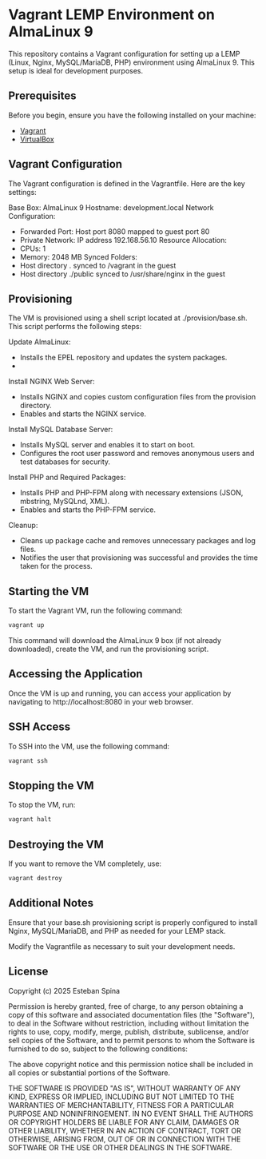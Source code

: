 # Vagrant LEMP Environment on AlmaLinux 9

This repository contains a Vagrant configuration for setting up a LEMP (Linux, Nginx, MySQL/MariaDB, PHP) environment using AlmaLinux 9. This setup is ideal for development purposes.

## Prerequisites

Before you begin, ensure you have the following installed on your machine:

- [Vagrant](https://www.vagrantup.com/downloads)
- [VirtualBox](https://www.virtualbox.org/wiki/Downloads)

## Vagrant Configuration

The Vagrant configuration is defined in the Vagrantfile. Here are the key settings:

Base Box: AlmaLinux 9
Hostname: development.local
Network Configuration:
- Forwarded Port: Host port 8080 mapped to guest port 80
- Private Network: IP address 192.168.56.10
Resource Allocation:
- CPUs: 1
- Memory: 2048 MB
Synced Folders:
- Host directory . synced to /vagrant in the guest
- Host directory ./public synced to /usr/share/nginx in the guest

## Provisioning

The VM is provisioned using a shell script located at ./provision/base.sh. This script performs the following steps:

Update AlmaLinux:

- Installs the EPEL repository and updates the system packages.
- 
Install NGINX Web Server:

- Installs NGINX and copies custom configuration files from the provision directory.
- Enables and starts the NGINX service.

Install MySQL Database Server:

- Installs MySQL server and enables it to start on boot.
- Configures the root user password and removes anonymous users and test databases for security.

Install PHP and Required Packages:

- Installs PHP and PHP-FPM along with necessary extensions (JSON, mbstring, MySQLnd, XML).
- Enables and starts the PHP-FPM service.

Cleanup:

- Cleans up package cache and removes unnecessary packages and log files.
- Notifies the user that provisioning was successful and provides the time taken for the process.

## Starting the VM

To start the Vagrant VM, run the following command:

```bash
vagrant up
```

This command will download the AlmaLinux 9 box (if not already downloaded), create the VM, and run the provisioning script.

## Accessing the Application

Once the VM is up and running, you can access your application by navigating to http://localhost:8080 in your web browser.

## SSH Access

To SSH into the VM, use the following command:

```bash
vagrant ssh
```

## Stopping the VM

To stop the VM, run:

```bash
vagrant halt
```

## Destroying the VM

If you want to remove the VM completely, use:

```bash
vagrant destroy
```

## Additional Notes

Ensure that your base.sh provisioning script is properly configured to install Nginx, MySQL/MariaDB, and PHP as needed for your LEMP stack.

Modify the Vagrantfile as necessary to suit your development needs.

## License

Copyright (c) 2025 Esteban Spina

Permission is hereby granted, free of charge, to any person obtaining a copy of this software and associated documentation files (the "Software"), to deal in the Software without restriction, including without limitation the rights to use, copy, modify, merge, publish, distribute, sublicense, and/or sell copies of the Software, and to permit persons to whom the Software is furnished to do so, subject to the following conditions:

The above copyright notice and this permission notice shall be included in all copies or substantial portions of the Software.

THE SOFTWARE IS PROVIDED "AS IS", WITHOUT WARRANTY OF ANY KIND, EXPRESS OR IMPLIED, INCLUDING BUT NOT LIMITED TO THE WARRANTIES OF MERCHANTABILITY, FITNESS FOR A PARTICULAR PURPOSE AND NONINFRINGEMENT. IN NO EVENT SHALL THE AUTHORS OR COPYRIGHT HOLDERS BE LIABLE FOR ANY CLAIM, DAMAGES OR OTHER LIABILITY, WHETHER IN AN ACTION OF CONTRACT, TORT OR OTHERWISE, ARISING FROM, OUT OF OR IN CONNECTION WITH THE SOFTWARE OR THE USE OR OTHER DEALINGS IN THE SOFTWARE.
